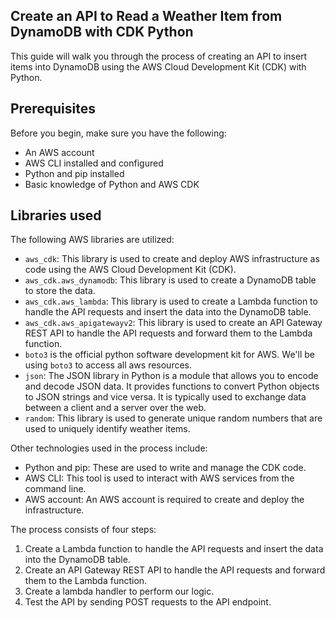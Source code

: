 ## Create an API to Read a Weather Item from DynamoDB with CDK Python

This guide will walk you through the process of creating an API to insert items into DynamoDB using the AWS Cloud Development Kit (CDK) with Python.

## Prerequisites

Before you begin, make sure you have the following:

- An AWS account
- AWS CLI installed and configured
- Python and pip installed
- Basic knowledge of Python and AWS CDK

## Libraries used

The following AWS libraries are utilized:

- `aws_cdk`: This library is used to create and deploy AWS infrastructure as code using the AWS Cloud Development Kit (CDK).
- `aws_cdk.aws_dynamodb`: This library is used to create a DynamoDB table to store the data.
- `aws_cdk.aws_lambda`: This library is used to create a Lambda function to handle the API requests and insert the data into the DynamoDB table.
- `aws_cdk.aws_apigatewayv2`: This library is used to create an API Gateway REST API to handle the API requests and forward them to the Lambda function.
- `boto3` is the official python software development kit for AWS. We'll be using `boto3`
to access all aws resources.
- `json`: The JSON library in Python is a module that allows you to encode and decode JSON data. It provides functions to convert Python objects to JSON strings and vice versa. It is typically used to exchange data between a client and a server over the web.
- `random`: This library is used to generate unique random numbers that are used to uniquely identify weather items.

Other technologies used in the process include:

- Python and pip: These are used to write and manage the CDK code.
- AWS CLI: This tool is used to interact with AWS services from the command line.
- AWS account: An AWS account is required to create and deploy the infrastructure.

The process consists of four steps:

1.  Create a Lambda function to handle the API requests and insert the data into the DynamoDB table.
2. Create an API Gateway REST API to handle the API requests and forward them to the Lambda function.
3. Create a lambda handler to perform our logic.
4. Test the API by sending POST requests to the API endpoint.